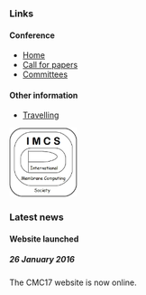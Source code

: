 ### Links

#### Conference

* [Home](/)
* [Call for papers](/call-for-papers/)
* [Committees](/committees/)

#### Other information

* [Travelling](/travelling/)

<img src="/media/imcs-logo.png" width="120px" title="IMCS" />

### Latest news

#### Website launched
##### 26 January 2016
The CMC17 website is now online.
